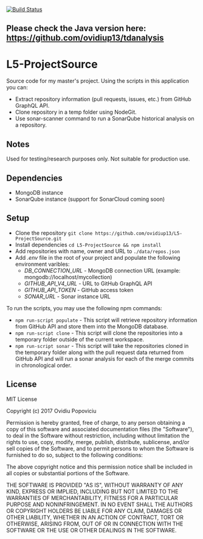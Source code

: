 [![Build Status](https://travis-ci.org/ovidiup13/L5-ProjectSource.svg?branch=master)](https://travis-ci.org/ovidiup13/L5-ProjectSource)

## Please check the Java version here: https://github.com/ovidiup13/tdanalysis

# L5-ProjectSource

Source code for my master's project. Using the scripts in this application you can:

* Extract repository information (pull requests, issues, etc.) from GitHub GraphQL API.
* Clone repository in a temp folder using NodeGit.
* Use sonar-scanner command to run a SonarQube historical analysis on a repository.

## Notes

Used for testing/research purposes only. Not suitable for production use.

## Dependencies

* MongoDB instance
* SonarQube instance (support for SonarCloud coming soon)

## Setup

* Clone the repository ```git clone https://github.com/ovidiup13/L5-ProjectSource.git```
* Install dependencies ```cd L5-ProjectSource && npm install```
* Add repositories with name, owner and URL to ```./data/repos.json```
* Add *.env* file in the root of your project and populate the following environment varibles:
    * *DB_CONNECTION_URL* - MongoDB connection URL (example: mongodb://localhost/mycollection)
    * *GITHUB_API_V4_URL* - URL to GitHub GraphQL API
    * *GITHUB_API_TOKEN* - GitHub access token
    * *SONAR_URL* - Sonar instance URL

To run the scripts, you may use the following npm commands:

* ```npm run-script populate``` - This script will retrieve repository information from GitHub API and store them into the MongoDB database.
* ```npm run-script clone``` - This script will clone the repositories into a temporary folder outside of the current workspace.
* ```npm run-script sonar``` - This script will take the repositories cloned in the temporary folder along with the pull request data returned from GitHub API and will run a sonar analysis for each of the merge commits in chronological order.

## License

MIT License

Copyright (c) 2017 Ovidiu Popoviciu

Permission is hereby granted, free of charge, to any person obtaining a copy
of this software and associated documentation files (the "Software"), to deal
in the Software without restriction, including without limitation the rights
to use, copy, modify, merge, publish, distribute, sublicense, and/or sell
copies of the Software, and to permit persons to whom the Software is
furnished to do so, subject to the following conditions:

The above copyright notice and this permission notice shall be included in all
copies or substantial portions of the Software.

THE SOFTWARE IS PROVIDED "AS IS", WITHOUT WARRANTY OF ANY KIND, EXPRESS OR
IMPLIED, INCLUDING BUT NOT LIMITED TO THE WARRANTIES OF MERCHANTABILITY,
FITNESS FOR A PARTICULAR PURPOSE AND NONINFRINGEMENT. IN NO EVENT SHALL THE
AUTHORS OR COPYRIGHT HOLDERS BE LIABLE FOR ANY CLAIM, DAMAGES OR OTHER
LIABILITY, WHETHER IN AN ACTION OF CONTRACT, TORT OR OTHERWISE, ARISING FROM,
OUT OF OR IN CONNECTION WITH THE SOFTWARE OR THE USE OR OTHER DEALINGS IN THE
SOFTWARE.
